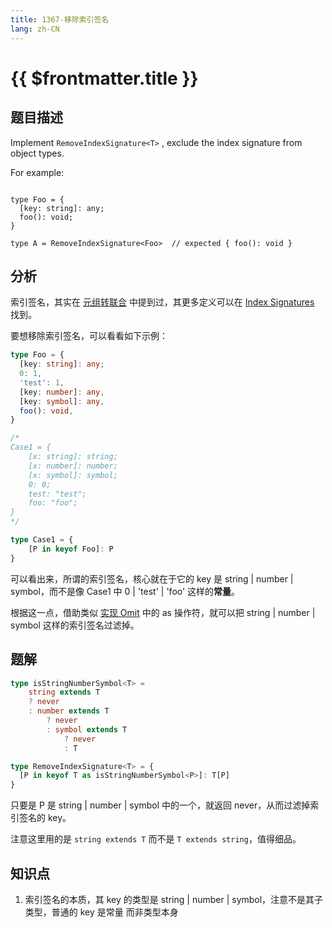 ```yaml
---
title: 1367-移除索引签名
lang: zh-CN
---
```


# {{ $frontmatter.title }}

## 题目描述

Implement `RemoveIndexSignature<T>` , exclude the index signature from object types.

For example:

```

type Foo = {
  [key: string]: any;
  foo(): void;
}

type A = RemoveIndexSignature<Foo>  // expected { foo(): void }

```

## 分析

索引签名，其实在 [元组转联合](/medium/10-%E5%85%83%E7%BB%84%E8%BD%AC%E8%81%94%E5%90%88.md) 中提到过，其更多定义可以在 [Index Signatures
](https://www.typescriptlang.org/docs/handbook/2/objects.html#index-signatures)
找到。

要想移除索引签名，可以看看如下示例：

```ts
type Foo = {
  [key: string]: any;
  0: 1,
  'test': 1,
  [key: number]: any,
  [key: symbol]: any,
  foo(): void,
}

/*
Case1 = {
    [x: string]: string;
    [x: number]: number;
    [x: symbol]: symbol;
    0: 0;
    test: "test";
    foo: "foo";
}
*/

type Case1 = {
    [P in keyof Foo]: P
}
```

可以看出来，所谓的索引签名，核心就在于它的 key 是 string | number | symbol，而不是像 Case1 中 0 | 'test' | 'foo' 这样的**常量**。

根据这一点，借助类似 [实现 Omit](/medium/3-%E5%AE%9E%E7%8E%B0Omit.md) 中的 as 操作符，就可以把 string | number | symbol 这样的索引签名过滤掉。

## 题解

```ts
type isStringNumberSymbol<T> =
    string extends T
    ? never
    : number extends T
        ? never
        : symbol extends T
            ? never
            : T

type RemoveIndexSignature<T> = {
  [P in keyof T as isStringNumberSymbol<P>]: T[P]
}
```

只要是 P 是 string | number | symbol 中的一个，就返回 never，从而过滤掉索引签名的 key。

注意这里用的是 `string extends T` 而不是 `T extends string`，值得细品。

## 知识点

1. 索引签名的本质，其 key 的类型是 string | number | symbol，注意不是其子类型，普通的 key 是常量 而非类型本身